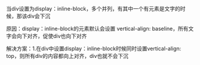当div设置为display：inline-block，多个并列，有其中一个有元素是文字的时候，那该div会下沉

原因：display：inline-block的元素默认会设置 vertical-align: baseline，所有文字会向下对齐，促使div也向下对齐

解决方案：1.在div中设置display：inline-block时候同时设置vertical-align: top，则所有div的内容都向上对齐，div也就不会下沉